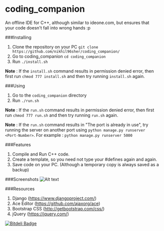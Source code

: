 # coding_companion
An offline IDE for C++, although similar to ideone.com, but ensures that your code doesn't fall into wrong hands :p

###Installing
1. Clone the repository on your PC `git clone https://github.com/nikhil96sher/coding_companion/`
2. Go to coding_companion `cd coding_companion`
3. Run `./install.sh`

**Note** : If the `install.sh` command results in permission denied error, then first run `chmod 777 install.sh` and then try running `install.sh` again.

###Using
1. Go to the `coding_companion` directory
2. Run `./run.sh`

**Note** : If the `run.sh` command results in permission denied error, then first run `chmod 777 run.sh` and then try running `run.sh` again.

**Note** : If the `run.sh` command results in "The port is already in use", try running the server on another port using `python manage.py runserver <Port-Number>`. For example : `python manage.py runserver 5000`

###Features
1. Compile and Run C++ code.
2. Create a template, so you need not type your #defines again and again.
3. Save code on your PC. (Although a temporary copy is always saved as a backup)

###Screenshots
![Alt text](https://github.com/nikhil96sher/coding_companion/blob/master/screenshots/run.png "Screenshot")

###Resources
1. Django (https://www.djangoproject.com/)
2. Ace Editor (https://github.com/ajaxorg/ace)
3. Bootstrap CSS (http://getbootstrap.com/css/)
4. jQuery (https://jquery.com/)

[![Bitdeli Badge](https://d2weczhvl823v0.cloudfront.net/nikhil96sher/coding_companion/trend.png)](https://bitdeli.com/free "Bitdeli Badge")